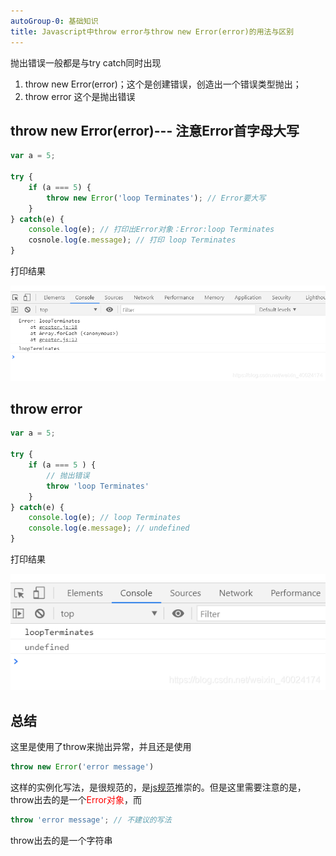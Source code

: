 ```yaml
---
autoGroup-0: 基础知识
title: Javascript中throw error与throw new Error(error)的用法与区别
---
```

抛出错误一般都是与try catch同时出现
1. throw new Error(error)；这个是创建错误，创造出一个错误类型抛出；
2. throw error 这个是抛出错误

## throw new Error(error)--- 注意Error首字母大写

```javascript
var a = 5;

try {
    if (a === 5) {
        throw new Error('loop Terminates'); // Error要大写
    }
} catch(e) {
    console.log(e); // 打印出Error对象：Error:loop Terminates
    cosnole.log(e.message); // 打印 loop Terminates
}
```
打印结果

![打印结果](./images/20201208172245655.png)

## throw error
```javascript
var a = 5;

try {
    if (a === 5 ) {
        // 抛出错误
        throw 'loop Terminates'
    }
} catch(e) {
    console.log(e); // loop Terminates
    console.log(e.message); // undefined
}
```
打印结果

![打印结果](./images/20201208172446531.png)

## 总结
这里是使用了throw来抛出异常，并且还是使用
```javascript
throw new Error('error message')
```
这样的实例化写法，是很规范的，是[js规范](https://standardjs.com/rules-zhcn.html#javascript-standard-style)推崇的。但是这里需要注意的是，throw出去的是一个<span style="color: red">Error对象</span>，而
```javascript
throw 'error message'; // 不建议的写法
```
throw出去的是一个字符串

